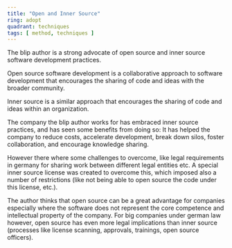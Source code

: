```yaml
---
title: "Open and Inner Source"
ring: adopt
quadrant: techniques
tags: [ method, techniques ]
---
```


The blip author is a strong advocate of open source and inner source software development practices.

Open source software development is a collaborative approach to software development that encourages the sharing of code and ideas with the broader community.

Inner source is a similar approach that encourages the sharing of code and ideas within an organization.

The company the blip author works for has embraced inner source practices, and has seen some benefits from doing so: It has helped the company to reduce costs, accelerate development, break down silos, foster collaboration, and encourage knowledge sharing.

However there where some challenges to overcome, like legal requirements in germany for sharing work between different legal entities etc. A special inner source license was created to overcome this, which imposed also a number of restrictions (like not being able to open source the code under this license, etc.).

The author thinks that open source can be a great advantage for companies especially where the software does not represent the core competence and intellectual property of the company. For big companies under german law however, open source has even more legal implications than inner source (processes like license scanning, approvals, trainings, open source officers).
